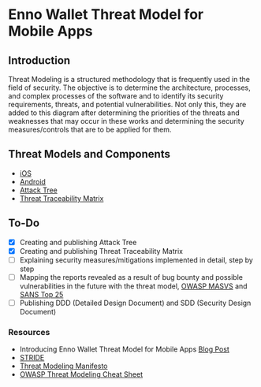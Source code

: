 # Enno Wallet Threat Model for Mobile Apps

## Introduction

Threat Modeling is a structured methodology that is frequently used in the field of security. The objective is to determine the architecture, processes, and complex processes of the software and to identify its security requirements, threats, and potential vulnerabilities. Not only this, they are added to this diagram after determining the priorities of the threats and weaknesses that may occur in these works and determining the security measures/controls that are to be applied for them.

## Threat Models and Components

- [iOS](https://github.com/Enno-Wallet-Enno-Cash/security-public/tree/main/threat-model/iOS)
- [Android](https://github.com/Enno-Wallet-Enno-Cash/security-public/tree/main/threat-model/Android)
- [Attack Tree](https://github.com/Enno-Wallet-Enno-Cash/security-public/tree/main/threat-model/Attack%20Tree)
- [Threat Traceability Matrix](https://github.com/Enno-Wallet-Enno-Cash/security-public/tree/main/threat-model/Threat%20Traceability%20Matrix)

## To-Do

- [x] Creating and publishing Attack Tree
- [x] Creating and publishing Threat Traceability Matrix
- [ ] Explaining security measures/mitigations implemented in detail, step by step
- [ ] Mapping the reports revealed as a result of bug bounty and possible vulnerabilities in the future with the threat model, [OWASP MASVS](https://github.com/OWASP/owasp-masvs) and [SANS Top 25](https://www.sans.org/top25-software-errors/)
- [ ] Publishing DDD (Detailed Design Document) and SDD (Security Design Document)

### Resources

- Introducing Enno Wallet Threat Model for Mobile Apps [Blog Post](https://blog.ennowallet.com/introducing-enno-wallet-threat-model-for-mobile-apps-22a519df46bc)
- [STRIDE](https://en.wikipedia.org/wiki/STRIDE_(security))
- [Threat Modeling Manifesto](https://www.threatmodelingmanifesto.org)
- [OWASP Threat Modeling Cheat Sheet](https://cheatsheetseries.owasp.org/cheatsheets/Threat_Modeling_Cheat_Sheet.html)
